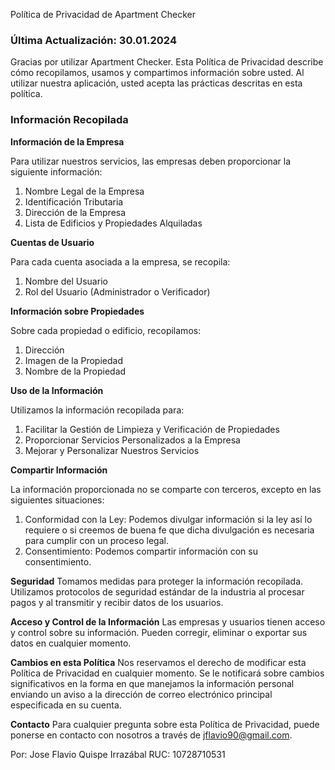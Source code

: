 Política de Privacidad de Apartment Checker

### Última Actualización: 30.01.2024

Gracias por utilizar Apartment Checker. Esta Política de Privacidad describe cómo recopilamos, usamos y compartimos información sobre usted. Al utilizar nuestra aplicación, usted acepta las prácticas descritas en esta política.

### Información Recopilada

**Información de la Empresa**

Para utilizar nuestros servicios, las empresas deben proporcionar la siguiente información:

1. Nombre Legal de la Empresa
2. Identificación Tributaria
3. Dirección de la Empresa
4. Lista de Edificios y Propiedades Alquiladas


**Cuentas de Usuario**

Para cada cuenta asociada a la empresa, se recopila:

1. Nombre del Usuario
2. Rol del Usuario (Administrador o Verificador)


**Información sobre Propiedades**

Sobre cada propiedad o edificio, recopilamos:

1. Dirección
2. Imagen de la Propiedad
3. Nombre de la Propiedad


**Uso de la Información**

Utilizamos la información recopilada para:

1. Facilitar la Gestión de Limpieza y Verificación de Propiedades
2. Proporcionar Servicios Personalizados a la Empresa
3. Mejorar y Personalizar Nuestros Servicios


**Compartir Información**

La información proporcionada no se comparte con terceros, excepto en las siguientes situaciones:

1. Conformidad con la Ley: Podemos divulgar información si la ley así lo requiere o si creemos de buena fe que dicha divulgación es necesaria para cumplir con un proceso legal.
2. Consentimiento: Podemos compartir información con su consentimiento.


**Seguridad**
Tomamos medidas para proteger la información recopilada. Utilizamos protocolos de seguridad estándar de la industria al procesar pagos y al transmitir y recibir datos de los usuarios.

**Acceso y Control de la Información**
Las empresas y usuarios tienen acceso y control sobre su información. Pueden corregir, eliminar o exportar sus datos en cualquier momento.

**Cambios en esta Política**
Nos reservamos el derecho de modificar esta Política de Privacidad en cualquier momento. Se le notificará sobre cambios significativos en la forma en que manejamos la información personal enviando un aviso a la dirección de correo electrónico principal especificada en su cuenta.

**Contacto**
Para cualquier pregunta sobre esta Política de Privacidad, puede ponerse en contacto con nosotros a través de jflavio90@gmail.com.

Por:
Jose Flavio Quispe Irrazábal
RUC: 10728710531